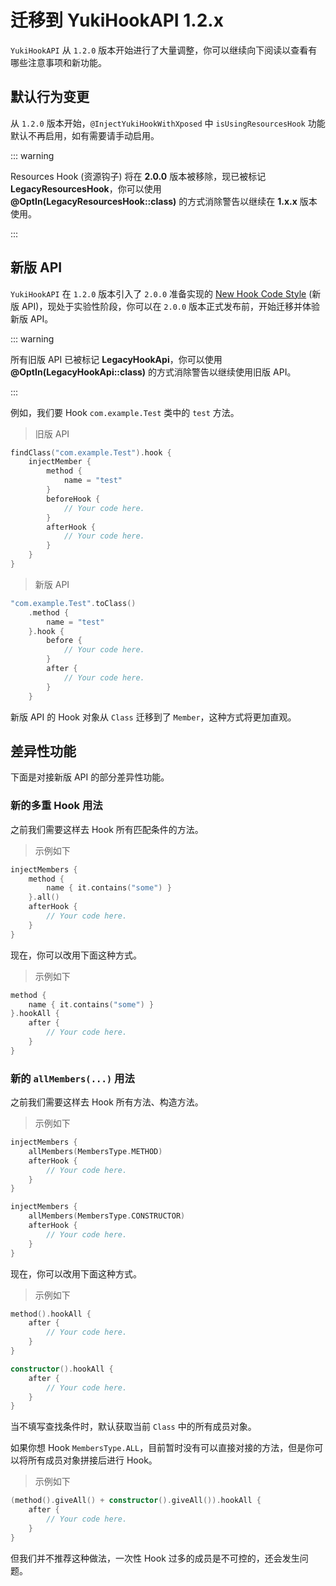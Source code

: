 # 迁移到 YukiHookAPI 1.2.x

`YukiHookAPI` 从 `1.2.0` 版本开始进行了大量调整，你可以继续向下阅读以查看有哪些注意事项和新功能。

## 默认行为变更

从 `1.2.0` 版本开始，`@InjectYukiHookWithXposed` 中 `isUsingResourcesHook` 功能默认不再启用，如有需要请手动启用。

::: warning

Resources Hook (资源钩子) 将在 **2.0.0** 版本被移除，现已被标记 **LegacyResourcesHook**，你可以使用 **@OptIn(LegacyResourcesHook::class)** 的方式消除警告以继续在 **1.x.x** 版本使用。

:::

## 新版 API

`YukiHookAPI` 在 `1.2.0` 版本引入了 `2.0.0` 准备实现的 [New Hook Code Style](https://github.com/fankes/YukiHookAPI/issues/33) (新版 API)，现处于实验性阶段，你可以在 `2.0.0` 版本正式发布前，开始迁移并体验新版 API。

::: warning

所有旧版 API 已被标记 **LegacyHookApi**，你可以使用 **@OptIn(LegacyHookApi::class)** 的方式消除警告以继续使用旧版 API。

:::

例如，我们要 Hook `com.example.Test` 类中的 `test` 方法。

> 旧版 API

```kotlin
findClass("com.example.Test").hook {
    injectMember {
        method {
            name = "test"
        }
        beforeHook {
            // Your code here.
        }
        afterHook {
            // Your code here.
        }
    }
}
```

> 新版 API

```kotlin
"com.example.Test".toClass()
    .method {
        name = "test"
    }.hook {
        before {
            // Your code here.
        }
        after {
            // Your code here.
        }
    }
```

新版 API 的 Hook 对象从 `Class` 迁移到了 `Member`，这种方式将更加直观。

## 差异性功能

下面是对接新版 API 的部分差异性功能。

### 新的多重 Hook 用法

之前我们需要这样去 Hook 所有匹配条件的方法。

> 示例如下

```kotlin
injectMembers {
    method {
        name { it.contains("some") }
    }.all()
    afterHook {
        // Your code here.
    }
}
```

现在，你可以改用下面这种方式。

> 示例如下

```kotlin
method {
    name { it.contains("some") }
}.hookAll {
    after {
        // Your code here.
    }
}
```

### 新的 `allMembers(...)` 用法

之前我们需要这样去 Hook 所有方法、构造方法。

> 示例如下

```kotlin
injectMembers {
    allMembers(MembersType.METHOD)
    afterHook {
        // Your code here.
    }
}
```

```kotlin
injectMembers {
    allMembers(MembersType.CONSTRUCTOR)
    afterHook {
        // Your code here.
    }
}
```

现在，你可以改用下面这种方式。

> 示例如下

```kotlin
method().hookAll {
    after {
        // Your code here.
    }
}
```

```kotlin
constructor().hookAll {
    after {
        // Your code here.
    }
}
```

当不填写查找条件时，默认获取当前 `Class` 中的所有成员对象。

如果你想 Hook `MembersType.ALL`，目前暂时没有可以直接对接的方法，但是你可以将所有成员对象拼接后进行 Hook。

> 示例如下

```kotlin
(method().giveAll() + constructor().giveAll()).hookAll {
    after {
        // Your code here.
    }
}
```

但我们并不推荐这种做法，一次性 Hook 过多的成员是不可控的，还会发生问题。